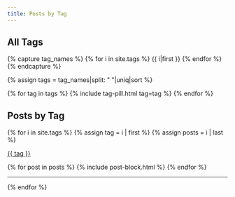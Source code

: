 ```yaml
---
title: Posts by Tag
---
```


## All Tags

<div class="flex flex-row flex-wrap space-x-1 items-center justify-center flex-grow">
  {% capture tag_names %}
    {% for i in site.tags %}
      {{ i|first }}
    {% endfor %}
  {% endcapture %}

  {% assign tags = tag_names|split: " "|uniq|sort %}

  {% for tag in tags %}
    {% include tag-pill.html tag=tag %}
  {% endfor %}
</div>

## Posts by Tag

{% for i in site.tags %}
  {% assign tag = i | first %}
  {% assign posts = i | last %}

  <a href="#{{ tag | slugify }}" name="{{ tag | slugify }}" class="text-xl">{{ tag }}</a>

  <div class="flex flex-col space-y-8">
    {% for post in posts %}
      {% include post-block.html %}
    {% endfor %}
  </div>

  <hr />
{% endfor %}

